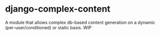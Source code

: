 # django-complex-content
A module that allows complex db-based content generation on a dynamic (per-user/conditioned) or static basis. WIP
